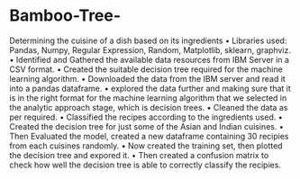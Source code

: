 # Bamboo-Tree-
Determining the cuisine of a dish based on its ingredients
•	Libraries used: Pandas, Numpy, Regular Expression, Random, Matplotlib, sklearn, graphviz.
•	Identified and Gathered the available data resources from IBM Server in a CSV format.
•	Created the suitable decision tree required for the machine learning algorithm.
•	Downloaded the data from the IBM server and read it into a pandas dataframe.
•	explored the data further and making sure that it is in the right format for the machine learning algorithm that we selected in the analytic approach stage, which is decision trees.
•	Cleaned the data as per required.
•	Classified the recipes according to the ingredients used.
•	Created the decision tree for just some of the Asian and Indian cuisines.
•	Then Evaluated the model, created a new dataframe containing 30 recipies from each cuisines randomly.
•	Now created the training set, then plotted the decision tree and expored it.
•	Then created a confusion matrix to check how well the decision tree is able to correctly classify the recipies.
